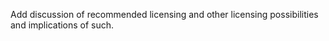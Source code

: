 Add discussion of recommended licensing and other licensing possibilities and implications of such.
